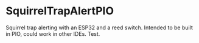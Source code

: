 # SquirrelTrapAlertPIO

Squirrel trap alerting with an ESP32 and a reed switch. Intended to be built in PIO, could work in other IDEs. Test.
